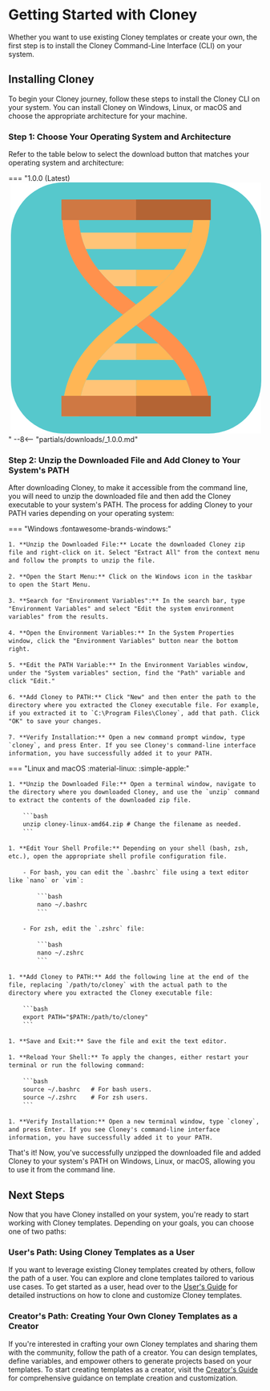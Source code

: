 # Getting Started with Cloney

Whether you want to use existing Cloney templates or create your own, the first step is to install the Cloney Command-Line Interface (CLI) on your system.

## Installing Cloney

To begin your Cloney journey, follow these steps to install the Cloney CLI on your system. You can install Cloney on Windows, Linux, or macOS and choose the appropriate architecture for your machine.

### Step 1: Choose Your Operating System and Architecture

Refer to the table below to select the download button that matches your operating system and architecture:

=== "1.0.0 (Latest) <img class='twemoji lg middle' src='../images/cloney-logo-no-text-rounded.png' style='margin-left: 5px'>"
    --8<-- "partials/downloads/_1.0.0.md"

### Step 2: Unzip the Downloaded File and Add Cloney to Your System's PATH

After downloading Cloney, to make it accessible from the command line, you will need to unzip the downloaded file and then add the Cloney executable to your system's PATH. The process for adding Cloney to your PATH varies depending on your operating system:

=== "Windows :fontawesome-brands-windows:"

    1. **Unzip the Downloaded File:** Locate the downloaded Cloney zip file and right-click on it. Select "Extract All" from the context menu and follow the prompts to unzip the file.

    2. **Open the Start Menu:** Click on the Windows icon in the taskbar to open the Start Menu.

    3. **Search for "Environment Variables":** In the search bar, type "Environment Variables" and select "Edit the system environment variables" from the results.

    4. **Open the Environment Variables:** In the System Properties window, click the "Environment Variables" button near the bottom right.

    5. **Edit the PATH Variable:** In the Environment Variables window, under the "System variables" section, find the "Path" variable and click "Edit."

    6. **Add Cloney to PATH:** Click "New" and then enter the path to the directory where you extracted the Cloney executable file. For example, if you extracted it to `C:\Program Files\Cloney`, add that path. Click "OK" to save your changes.

    7. **Verify Installation:** Open a new command prompt window, type `cloney`, and press Enter. If you see Cloney's command-line interface information, you have successfully added it to your PATH.

=== "Linux and macOS :material-linux: :simple-apple:"

    1. **Unzip the Downloaded File:** Open a terminal window, navigate to the directory where you downloaded Cloney, and use the `unzip` command to extract the contents of the downloaded zip file.

        ```bash
        unzip cloney-linux-amd64.zip # Change the filename as needed.
        ```

    1. **Edit Your Shell Profile:** Depending on your shell (bash, zsh, etc.), open the appropriate shell profile configuration file.

        - For bash, you can edit the `.bashrc` file using a text editor like `nano` or `vim`:

            ```bash
            nano ~/.bashrc
            ```

        - For zsh, edit the `.zshrc` file:

            ```bash
            nano ~/.zshrc
            ```

    1. **Add Cloney to PATH:** Add the following line at the end of the file, replacing `/path/to/cloney` with the actual path to the directory where you extracted the Cloney executable file:
        
        ```bash
        export PATH="$PATH:/path/to/cloney"
        ```

    1. **Save and Exit:** Save the file and exit the text editor.

    1. **Reload Your Shell:** To apply the changes, either restart your terminal or run the following command:

        ```bash
        source ~/.bashrc   # For bash users.
        source ~/.zshrc    # For zsh users.
        ```

    1. **Verify Installation:** Open a new terminal window, type `cloney`, and press Enter. If you see Cloney's command-line interface information, you have successfully added it to your PATH.

That's it! Now, you've successfully unzipped the downloaded file and added Cloney to your system's PATH on Windows, Linux, or macOS, allowing you to use it from the command line.

## Next Steps

Now that you have Cloney installed on your system, you're ready to start working with Cloney templates. Depending on your goals, you can choose one of two paths:

### User's Path: Using Cloney Templates as a User

If you want to leverage existing Cloney templates created by others, follow the path of a user. You can explore and clone templates tailored to various use cases. To get started as a user, head over to the [User's Guide](users/index.md) for detailed instructions on how to clone and customize Cloney templates.

### Creator's Path: Creating Your Own Cloney Templates as a Creator

If you're interested in crafting your own Cloney templates and sharing them with the community, follow the path of a creator. You can design templates, define variables, and empower others to generate projects based on your templates. To start creating templates as a creator, visit the [Creator's Guide](creators/index.md) for comprehensive guidance on template creation and customization.
